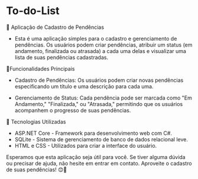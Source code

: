 # To-do-List

🔷 Aplicação de Cadastro de Pendências
- Esta é uma aplicação simples para o cadastro e gerenciamento de pendências. Os usuários podem criar pendências, atribuir um status (em andamento, finalizada ou atrasada) a cada uma delas e visualizar uma lista de suas pendências cadastradas.

🔘Funcionalidades Principais
+ Cadastro de Pendências: Os usuários podem criar novas pendências especificando um título e uma descrição para cada uma.

+ Gerenciamento de Status: Cada pendência pode ser marcada como "Em Andamento," "Finalizada," ou "Atrasada," permitindo que os usuários acompanhem o progresso de suas pendências.

🔷 Tecnologias Utilizadas
- ASP.NET Core - Framework para desenvolvimento web com C#.
- SQLite - Sistema de gerenciamento de banco de dados relacional leve.
- HTML e CSS - Utilizados para criar a interface do usuário.

Esperamos que esta aplicação seja útil para você. Se tiver alguma dúvida ou precisar de ajuda, não hesite em entrar em contato. Aproveite o cadastro de suas pendências! 😊📝
